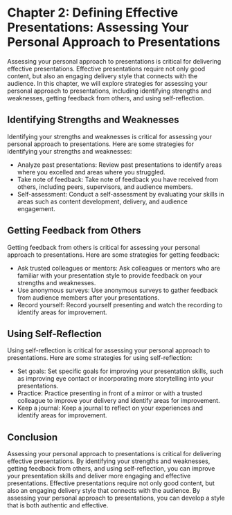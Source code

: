 Chapter 2: Defining Effective Presentations: Assessing Your Personal Approach to Presentations
==============================================================================================

Assessing your personal approach to presentations is critical for delivering effective presentations. Effective presentations require not only good content, but also an engaging delivery style that connects with the audience. In this chapter, we will explore strategies for assessing your personal approach to presentations, including identifying strengths and weaknesses, getting feedback from others, and using self-reflection.

Identifying Strengths and Weaknesses
------------------------------------

Identifying your strengths and weaknesses is critical for assessing your personal approach to presentations. Here are some strategies for identifying your strengths and weaknesses:

* Analyze past presentations: Review past presentations to identify areas where you excelled and areas where you struggled.
* Take note of feedback: Take note of feedback you have received from others, including peers, supervisors, and audience members.
* Self-assessment: Conduct a self-assessment by evaluating your skills in areas such as content development, delivery, and audience engagement.

Getting Feedback from Others
----------------------------

Getting feedback from others is critical for assessing your personal approach to presentations. Here are some strategies for getting feedback:

* Ask trusted colleagues or mentors: Ask colleagues or mentors who are familiar with your presentation style to provide feedback on your strengths and weaknesses.
* Use anonymous surveys: Use anonymous surveys to gather feedback from audience members after your presentations.
* Record yourself: Record yourself presenting and watch the recording to identify areas for improvement.

Using Self-Reflection
---------------------

Using self-reflection is critical for assessing your personal approach to presentations. Here are some strategies for using self-reflection:

* Set goals: Set specific goals for improving your presentation skills, such as improving eye contact or incorporating more storytelling into your presentations.
* Practice: Practice presenting in front of a mirror or with a trusted colleague to improve your delivery and identify areas for improvement.
* Keep a journal: Keep a journal to reflect on your experiences and identify areas for improvement.

Conclusion
----------

Assessing your personal approach to presentations is critical for delivering effective presentations. By identifying your strengths and weaknesses, getting feedback from others, and using self-reflection, you can improve your presentation skills and deliver more engaging and effective presentations. Effective presentations require not only good content, but also an engaging delivery style that connects with the audience. By assessing your personal approach to presentations, you can develop a style that is both authentic and effective.
